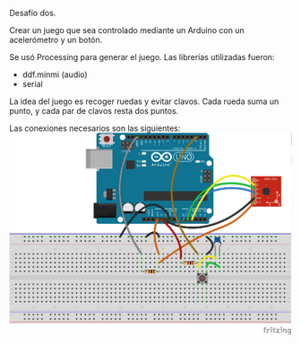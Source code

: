 Desafío dos.

Crear un juego que sea controlado mediante un Arduino con un acelerómetro y un botón.


Se usó Processing para generar el juego. Las librerías utilizadas fueron:
* ddf.minmi (audio)
* serial

La idea del juego es recoger ruedas y evitar clavos. Cada rueda suma un punto, y cada par de clavos resta dos puntos. 


Las conexiones necesarios son las siguientes:
![alt tag](./protoboard_bb.png)
